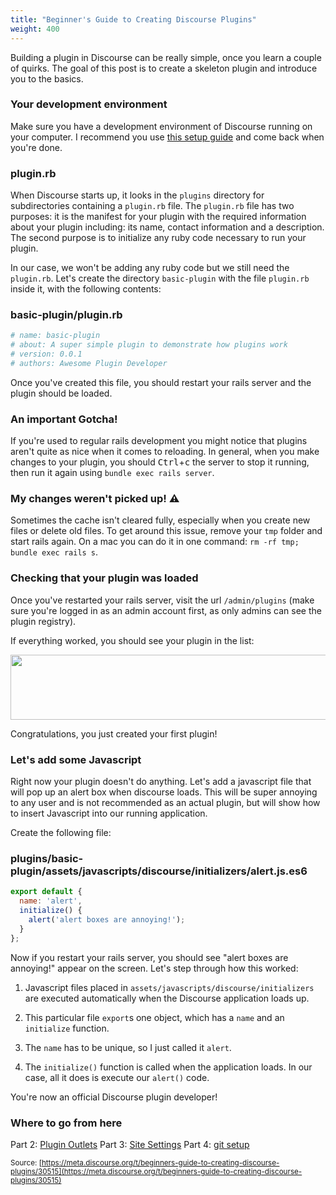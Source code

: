 ```yaml
---
title: "Beginner's Guide to Creating Discourse Plugins"
weight: 400
---
```


Building a plugin in Discourse can be really simple, once you learn a couple of quirks. The goal of this post is to create a skeleton plugin and introduce you to the basics.

### Your development environment

Make sure you have a development environment of Discourse running on your computer. I recommend you use [this setup guide](http://blog.discourse.org/2013/04/discourse-as-your-first-rails-app/) and come back when you're done.

### plugin.rb

When Discourse starts up, it looks in the `plugins` directory for subdirectories containing a `plugin.rb` file. The `plugin.rb` file has two purposes: it is the manifest for your plugin with the required information about your plugin including: its name, contact information and a description. The second purpose is to initialize any ruby code necessary to run your plugin.

In our case, we won't be adding any ruby code but we still need the `plugin.rb`. Let's create the directory `basic-plugin` with the file `plugin.rb` inside it, with the following contents:

### basic-plugin/plugin.rb
```ruby
# name: basic-plugin
# about: A super simple plugin to demonstrate how plugins work
# version: 0.0.1
# authors: Awesome Plugin Developer
```

Once you've created this file, you should restart your rails server and the plugin should be loaded.

### An important Gotcha!

If you're used to regular rails development you might notice that plugins aren't quite as nice when it comes to reloading. In general, when you make changes to your plugin, you should <kbd>Ctrl</kbd>+<kbd>c</kbd> the server to stop it running, then run it again using `bundle exec rails server`.

### My changes weren't picked up! :warning: 

Sometimes the cache isn't cleared fully, especially when you create new files or delete old files. To get around this issue, remove your `tmp` folder and start rails again. On a mac you can do it in one command: `rm -rf tmp; bundle exec rails s`.

### Checking that your plugin was loaded

Once you've restarted your rails server, visit the url `/admin/plugins` (make sure you're logged in as an admin account first, as only admins can see the plugin registry).

If everything worked, you should see your plugin in the list:

<img src="//discourse-meta.s3-us-west-1.amazonaws.com/original/3X/4/7/47a4b274553bd1fb0bba2d2df699ac136ad6a5cc.png" width="690" height="104"> 

Congratulations, you just created your first plugin!

### Let's add some Javascript

Right now your plugin doesn't do anything. Let's add a javascript file that will pop up an alert box when discourse loads. This will be super annoying to any user and is not recommended as an actual plugin, but will show how to insert Javascript into our running application.

Create the following file:

### plugins/basic-plugin/assets/javascripts/discourse/initializers/alert.js.es6
```javascript
export default {
  name: 'alert',
  initialize() {
    alert('alert boxes are annoying!');
  }
};
```

Now if you restart your rails server, you should see "alert boxes are annoying!" appear on the screen. Let's step through how this worked:

1. Javascript files placed in `assets/javascripts/discourse/initializers` are executed automatically when the Discourse application loads up. 

2. This particular file `export`s one object, which has a `name` and an `initialize` function. 

3. The `name` has to be unique, so I just called it `alert`.

4. The `initialize()` function is called when the application loads. In our case, all it does is execute our `alert()` code. 

You're now an official Discourse plugin developer! 

### Where to go from here

Part 2: [Plugin Outlets](http://learndiscourse.org/beginners-guide-to-creating-discourse-plugins-part-2-plugin-outlets)
Part 3: [Site Settings](http://learndiscourse.org/beginners-guide-to-creating-discourse-plugins-part-3-custom-settings)
Part 4: [git setup](http://learndiscourse.org/beginners-guide-to-creating-discourse-plugins-part-4-git-setup)

<small class="documentation-source">Source: [https://meta.discourse.org/t/beginners-guide-to-creating-discourse-plugins/30515](https://meta.discourse.org/t/beginners-guide-to-creating-discourse-plugins/30515)</small>
